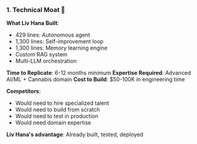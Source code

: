 ### 1. **Technical Moat** 🏰

**What Liv Hana Built**:

- 429 lines: Autonomous agent
- 1,300 lines: Self-improvement loop
- 1,300 lines: Memory learning engine
- Custom RAG system
- Multi-LLM orchestration

**Time to Replicate**: 6-12 months minimum
**Expertise Required**: Advanced AI/ML + Cannabis domain
**Cost to Build**: $50-100K in engineering time

**Competitors**:

- Would need to hire specialized talent
- Would need to build from scratch
- Would need to test in production
- Would need domain expertise

**Liv Hana's advantage**: Already built, tested, deployed
